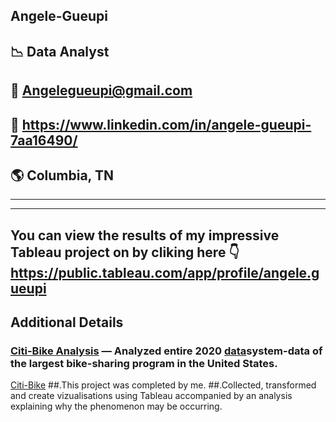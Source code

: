 ##  Angele-Gueupi 
##  :chart_with_downwards_trend: Data Analyst
## 📧 Angelegueupi@gmail.com
## 🔗 https://www.linkedin.com/in/angele-gueupi-7aa16490/
## :earth_americas: Columbia, TN

<HR>
<HR>
  
## You can view the results of my impressive Tableau project on by cliking here 👇https://public.tableau.com/app/profile/angele.gueupi

## Additional Details 
###  [Citi-Bike Analysis](https://public.tableau.com/app/profile/angele.gueupi/viz/CitibikeJerseycityanalysis/CitibikeJerseycityanalysis2020) — Analyzed entire 2020 [data](https://ride.citibikenyc.com/)system-data of the largest bike-sharing program in the United States.
  [Citi-Bike](https://public.tableau.com/app/profile/angele.gueupi/viz/CitibikeJerseycityanalysis/CitibikeJerseycityanalysis2020)
##.This project was completed by me.
##.Collected, transformed and create vizualisations using Tableau accompanied by an analysis explaining why the phenomenon may be occurring. 


